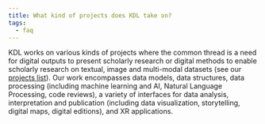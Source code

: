 ```yaml
---
title: What kind of projects does KDL take on?
tags:
  - faq
---
```


KDL works on various kinds of projects where the common thread is a need for digital outputs to present scholarly research or digital methods to enable scholarly research on textual, image and multi-modal datasets (see our [projects list](/projects/)). Our work encompasses data models, data structures, data processing (including machine learning and AI, Natural Language Processing, code reviews), a variety of interfaces for data analysis, interpretation and publication (including data visualization, storytelling, digital maps, digital editions), and XR applications.
